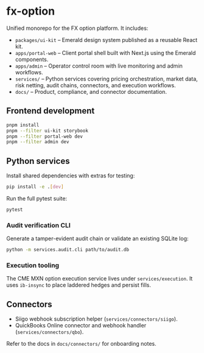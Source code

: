 # fx-option

Unified monorepo for the FX option platform. It includes:

- `packages/ui-kit` – Emerald design system published as a reusable React kit.
- `apps/portal-web` – Client portal shell built with Next.js using the Emerald components.
- `apps/admin` – Operator control room with live monitoring and admin workflows.
- `services/` – Python services covering pricing orchestration, market data, risk netting, audit chains, connectors, and execution workflows.
- `docs/` – Product, compliance, and connector documentation.

## Frontend development

```bash
pnpm install
pnpm --filter ui-kit storybook
pnpm --filter portal-web dev
pnpm --filter admin dev
```

## Python services

Install shared dependencies with extras for testing:

```bash
pip install -e .[dev]
```

Run the full pytest suite:

```bash
pytest
```

### Audit verification CLI

Generate a tamper-evident audit chain or validate an existing SQLite log:

```bash
python -m services.audit.cli path/to/audit.db
```

### Execution tooling

The CME MXN option execution service lives under `services/execution`. It uses `ib-insync` to place laddered hedges and persist fills.

## Connectors

- Siigo webhook subscription helper (`services/connectors/siigo`).
- QuickBooks Online connector and webhook handler (`services/connectors/qbo`).

Refer to the docs in `docs/connectors/` for onboarding notes.
